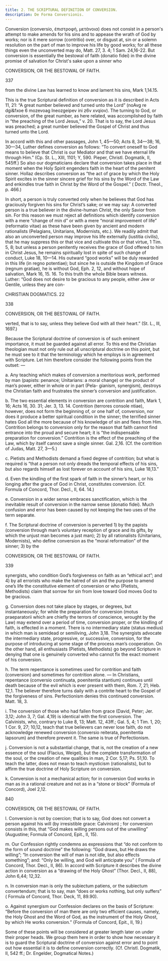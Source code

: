 ```yaml
---
title: 2. THE SCRIPTURAL DEFINITION OF CONVERSION.
description: De Forma Conversionis.
---
```


Conversion (conversio, ἐπιστροφή, μετάνοια) does not consist in a person's attempt to make amends for his sins and to appease the wrath of God by works; nor is it mere sorrow (contritio) over, or disgust at, sin or a solemn resolution on the part of man to improve his life by good works; for all these things even the unconverted may do, Matt. 27, 3. 4; 1 Sam. 24,16-22. But conversion is essentially the bestowal of faith (donatio fidei) in the divine promise of salvation for Christ's sake upon a sinner who  



CONVERSION, OR THE BESTOWAL OF FAITH. 


337 


from the divine Law has learned to know and lament his sins, Mark 1,14.15. 

This is the true Scriptural definition of conversion as it is described in Acts 11, 21: “A great number believed and turned unto the Lord” (noAvg re dgi&fxoe 6 mozevoag Ineozgeipev ini z6v xvqiov). The turning to God, or conversion, of the great number, as here related, was accomplished by faith in “the preaching of the Lord Jesus,” v. 20. That is to say, the Lord Jesus was preached; a great number believed the Gospel of Christ and thus turned unto the Lord. 

In accord with this and other passages, John 1, 45—50; Acts 8, 34—38; 16, 30—34, Luther defines conversion as follows: “To convert oneself to God means to believe that Christ is our Mediator and that we have eternal life through Him.” (Cp. St. L., XIII, 1101; Y, 590. Pieper, Christl. Dogmatik, II, 545ff.) So also our dogmaticians declare that conversion takes place in that moment when the Holy Spirit engenders faith in the heart of the penitent sinner. Hollaz describes conversion as “the act of grace by which the Holy Spirit excites in the sinner sincere grief for his sins by the Word of the Law and enkindles true faith in Christ by the Word of the Gospel.” ( Doctr. Theol., p. 466.) 

In short, a person is truly converted only when he believes that God has graciously forgiven his sins for Christ’s sake; or we may say: A converted person is a true believer in the divine-human Christ, the only Savior from sin. For this reason we must reject all definitions which identify conversion with a mere “change of min d” or with a mere “moral improvement of life” (reformatio vitae) as these have been given by ancient and modern rationalists (Pelagians, Unitarians, Modernists, etc.). We readily admit that also an unconverted person may improve his life externally (iustitia civilis), that he may suppress this or that vice and cultivate this or that virtue, 1 Tim. 5, 8; but unless a person penitently receives the grace of God offered to him in Christ Jesus, he remains spiritually lost in spite of such change of conduct, Luke 18, 10—14. His outward “good works” will be duly rewarded in this life (in regno potentiae); but since he is outside the Kingdom of Grace (regnum gratiae), he is without God, Eph. 2, 12, and without hope of salvation, Mark 16, 15. 16. To this truth the whole Bible bears witness. Luther: “God does not desire to be gracious to any people, either Jew or Gentile, unless they are con- 

CHRISTIAN DOGMATICS. 22 



338 


CONVERSION, OR THE BESTOWAL OF FAITH. 


verted, that is to say, unless they believe God with all their heart.” (St. L., Ill, 1697.) 

Because the Scriptural doctrine of conversion is of such eminent importance, it must be guarded against all error. To this end the Christian theologian must not only rule out all unscriptural doctrine on this point, but he must see to it that the terminology which he employs is in agreement with Scripture. Let him therefore consider the following points from the outset: — 

a. Any teaching which makes of conversion a meritorious work, performed by man (papists: penance; Unitarians: a moral change) or the product of man’s power, either in whole or in part (Pela- gianism, synergism), destroys the Christian faith and frustrates the sinner’s conversion and justification. 

b. The two essential elements in conversion are contrition and faith, Mark 1, 16; Acts 16, 30. 31; Jer. 3, 13. 14. Contrition (terrores console ntiae), however, does not form the beginning of, or one half of, conversion, nor does it produce a better spiritual condition in the sinner; the terrified sinner hates God all the more because of his knowledge of sin and flees from Him. Contrition belongs to conversion only for the reason that faith cannot find entrance into the proud and secure heart; it is “the indispensable preparation for conversion.” Contrition is the effect of the preaching of the Law, which by itself cannot save a single sinner. Gal. 2,16. (Cf. the contrition of Judas, Matt. 27, 3—5.) 

c. Pietists and Methodists demand a fixed degree of contrition; but what is required is “that a person not only dreads the temporal effects of his sins, but also regards himself as lost forever on account of his sins, Luke 18,13.” 

d. Even the kindling of the first spark of faith in the sinner’s heart, or his longing after the grace of God in Christ, constitutes conversion. (Cf. Formula of Concord, Thor. Decl., II, 64. 14.) 

e. Conversion in a wider sense embraces sanctification, which is the inevitable result of conversion in the narrow sense (donatio fidei). Much confusion and error has been caused by not keeping the two uses of the term separate. 

f. The Scriptural doctrine of conversion is perverted 1) by the papists (conversion through man’s voluntary reception of grace and its gifts, by which the unjust man becomes a just man); 2) by all rationalists (Unitarians, Modernists), who define conversion as the “moral reformation” of the sinner; 3) by the 



CONVERSION, OR THE BESTOWAL OF FAITH. 


339 


synergists, who condition God’s forgiveness on faith as an “ethical act”; and 4) by all errorists who make the hatred of sin and the purpose to amend one’s life the constitutive element of conversion or who (Pietists, Methodists) claim that sorrow for sin from love toward God moves God to be gracious. 

g. Conversion does not take place by stages, or degrees, but instantaneously; for while the preparation for conversion (motus praeparatorii which are chiefly the terrors of conscience, wrought by the Law) may extend over a period of time, conversion proper, or the kindling of faith, is effected in a moment. There is no intermediary state (status medius) in which man is semidead or semiliving, John 3,18. The synergists advocate the intermediary state, progressive, or successive, conversion, for the purpose of introducing at some stage of the process man’s cooperation. On the other hand, all enthusiasts (Pietists, Methodists) go beyond Scripture in denying that one is genuinely converted who cannot fix the exact moment of his conversion. 

h. The term repentance is sometimes used for contrition and faith (conversion) and sometimes for contrition alone. — In Christians, repentance (conversio continuata, poenitentia stantium) continues until death because of the evil which is ever present with them, Rom. 7, 21; Heb. 12,1. The believer therefore turns daily with a contrite heart to the Gospel of the forgiveness of sins. Perfectionism denies this continued conversion. Matt. 18, 3. 

i. The conversion of those who had fallen from grace (David, Peter; Jer. 3,12; John 3, 7; Gal. 4,19) is identical with the first conversion. The Calvinists, who, contrary to Luke 8, 13; Matt. 12, 43ff.; Gal. 5, 4; 1 Tim. 1, 20; 1 Cor. 9, 27; 10,12, teach that true believers can never lose faith, do not acknowledge renewed conversion (conversio reiterata, poenitentia lapsorum) and therefore prevent it. The same is true of Perfectionism. 

j. Conversion is not a substantial change, that is, not the creation of a new essence of the soul (Flacius, Weigel), but the complete transformation of the soul, or the creation of new qualities in man, 2 Cor. 5,17; Ps. 51,10. To teach the latter, does not mean to teach mysticism (rationalists), but to affirm the true doctrine of Holy Scripture on conversion. 

k. Conversion is not a mechanical action; for in conversion God works in man as in a rational creature and not as in a “stone or block” (Formula of Concord), Joel 2,12. 



840 


CONVERSION, OR THE BESTOWAL OF FAITH. 


l. Conversion is not by coercion; that is to say, God does not convert a person against his will (by irresistible grace: Calvinism) ; for conversion consists in this, that “God makes willing persons out of the unwilling” (Augustine; Formula of Concord, Epit., II, 15). 

m. Our Confession rightly condemns as expressions that “do not conform to the form of sound doctrine” the following: “God draws, but He draws the willing”; “In conversion the will of man is not idle, but also effects something”; and: “Only be willing, and God will anticipate you” ( Formula of Concord, Thor. Decl., II, 86). In accord with Scripture it describes the divine action in conversion as a “drawing of the Holy Ghost” (Thor. Decl., II, 88), John 6,44; 12,32. 

n. In conversion man is only the subiectum patiens, or the subiectum convertendum; that is to say, man “does or works nothing, but only suffers” ( Formula of Concord, Thor. Deck, 11, 89.90). 

o. Against synergism our Confession declares on the basis of Scripture: “Before the conversion of man there are only two efficient causes, namely, the Holy Ghost and the Word of God, as the instrument of the Holy Ghost, by which He works conversion.” {Formula of Concord, Epit., II, 19.) 

Some of these points will be considered at greater length later on under their proper heads. We group them here in order to show how necessary it is to guard the Scriptural doctrine of conversion against error and to point out how essential it is to define conversion correctly. (Cf. Christl. Dogmatik, II, 542 ff.; Dr. Engelder, Dogmatical Notes.) 
